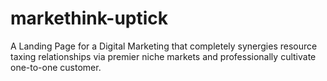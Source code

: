 # markethink-uptick
A Landing Page for a Digital Marketing that completely synergies resource taxing relationships via premier niche markets and professionally cultivate one-to-one customer.
